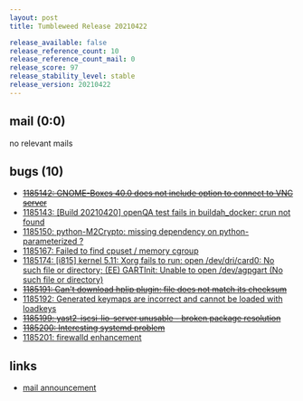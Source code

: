 ```yaml
---
layout: post
title: Tumbleweed Release 20210422

release_available: false
release_reference_count: 10
release_reference_count_mail: 0
release_score: 97
release_stability_level: stable
release_version: 20210422
---
```


## mail (0:0)

no relevant mails

## bugs (10)

<!--more-->

- ~~[1185142: GNOME-Boxes 40.0 does not include option to connect to VNC server](https://bugzilla.opensuse.org/show_bug.cgi?id=1185142)~~
- [1185143: \[Build 20210420\] openQA test fails in buildah_docker: crun not found](https://bugzilla.opensuse.org/show_bug.cgi?id=1185143)
- [1185150: python-M2Crypto: missing dependency on python-parameterized ?](https://bugzilla.opensuse.org/show_bug.cgi?id=1185150)
- [1185167: Failed to find cpuset / memory cgroup](https://bugzilla.opensuse.org/show_bug.cgi?id=1185167)
- [1185174: \[i815\] kernel 5.11: Xorg fails to run: open /dev/dri/card0: No such file or directory; (EE) GARTInit: Unable to open /dev/agpgart (No such file or directory)](https://bugzilla.opensuse.org/show_bug.cgi?id=1185174)
- ~~[1185191: Can't download hplip plugin: file does not match its checksum](https://bugzilla.opensuse.org/show_bug.cgi?id=1185191)~~
- [1185192: Generated keymaps are incorrect and cannot be loaded with loadkeys](https://bugzilla.opensuse.org/show_bug.cgi?id=1185192)
- ~~[1185199: yast2-iscsi-lio-server unusable - broken package resolution](https://bugzilla.opensuse.org/show_bug.cgi?id=1185199)~~
- ~~[1185200: Interesting systemd problem](https://bugzilla.opensuse.org/show_bug.cgi?id=1185200)~~
- [1185201: firewalld enhancement](https://bugzilla.opensuse.org/show_bug.cgi?id=1185201)



## links

- [mail announcement](https://lists.opensuse.org/archives/list/factory@lists.opensuse.org/thread/AKPMC2NLBFYAOE5WIK2FDSCW654ZPM6W)
